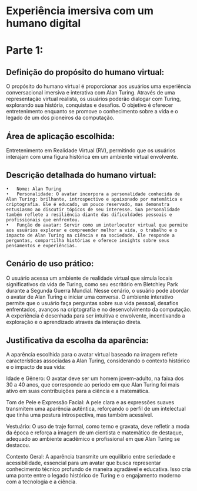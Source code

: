# Experiência imersiva com um humano digital

# Parte 1:

## Definição do propósito do humano virtual:
O propósito do humano virtual é proporcionar aos usuários uma experiência conversacional imersiva e interativa com Alan Turing. Através de uma representação virtual realista, os usuários poderão dialogar com Turing, explorando sua história, conquistas e desafios. O objetivo é oferecer entretenimento enquanto se promove o conhecimento sobre a vida e o legado de um dos pioneiros da computação.

## Área de aplicação escolhida:
Entretenimento em Realidade Virtual (RV), permitindo que os usuários interajam com uma figura histórica em um ambiente virtual envolvente.

## Descrição detalhada do humano virtual:

	•	Nome: Alan Turing
	•	Personalidade: O avatar incorpora a personalidade conhecida de Alan Turing: brilhante, introspectivo e apaixonado por matemática e criptografia. Ele é educado, um pouco reservado, mas demonstra entusiasmo ao discutir tópicos de seu interesse. Sua personalidade também reflete a resiliência diante das dificuldades pessoais e profissionais que enfrentou.
	•	Função do avatar: Servir como um interlocutor virtual que permite aos usuários explorar e compreender melhor a vida, o trabalho e o impacto de Alan Turing na ciência e na sociedade. Ele responde a perguntas, compartilha histórias e oferece insights sobre seus pensamentos e experiências.

## Cenário de uso prático:
O usuário acessa um ambiente de realidade virtual que simula locais significativos da vida de Turing, como seu escritório em Bletchley Park durante a Segunda Guerra Mundial. Nesse cenário, o usuário pode abordar o avatar de Alan Turing e iniciar uma conversa. O ambiente interativo permite que o usuário faça perguntas sobre sua vida pessoal, desafios enfrentados, avanços na criptografia e no desenvolvimento da computação. A experiência é desenhada para ser intuitiva e envolvente, incentivando a exploração e o aprendizado através da interação direta.

## Justificativa da escolha da aparência:
A aparência escolhida para o avatar virtual baseado na imagem reflete características associadas a Alan Turing, considerando o contexto histórico e o impacto de sua vida:

Idade e Gênero: O avatar deve ser um homem jovem-adulto, na faixa dos 30 a 40 anos, que corresponde ao período em que Alan Turing foi mais ativo em suas contribuições para a ciência e a matemática.

Tom de Pele e Expressão Facial: A pele clara e as expressões suaves transmitem uma aparência autêntica, reforçando o perfil de um intelectual que tinha uma postura introspectiva, mas também acessível. 

Vestuário: O uso de traje formal, como terno e gravata, deve refletir a moda da época e reforça a imagem de um cientista e matemático de destaque, adequado ao ambiente acadêmico e profissional em que Alan Turing se destacou.

Contexto Geral: A aparência transmite um equilíbrio entre seriedade e acessibilidade, essencial para um avatar que busca representar conhecimento técnico profundo de maneira agradável e educativa. Isso cria uma ponte entre o legado histórico de Turing e o engajamento moderno com a tecnologia e a ciência.

